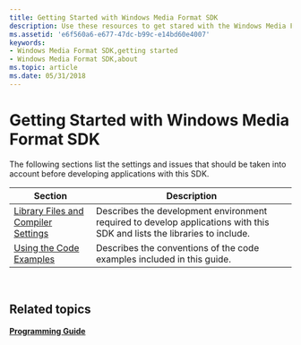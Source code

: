 ```yaml
---
title: Getting Started with Windows Media Format SDK
description: Use these resources to get stared with the Windows Media Format SDK, such as library files and compiler settings.
ms.assetid: 'e6f560a6-e677-47dc-b99c-e14bd60e4007'
keywords:
- Windows Media Format SDK,getting started
- Windows Media Format SDK,about
ms.topic: article
ms.date: 05/31/2018
---
```


# Getting Started with Windows Media Format SDK

The following sections list the settings and issues that should be taken into account before developing applications with this SDK.



| Section                                                                        | Description                                                                                                              |
|--------------------------------------------------------------------------------|--------------------------------------------------------------------------------------------------------------------------|
| [Library Files and Compiler Settings](library-files-and-compiler-settings.md) | Describes the development environment required to develop applications with this SDK and lists the libraries to include. |
| [Using the Code Examples](using-the-code-examples.md)                         | Describes the conventions of the code examples included in this guide.                                                   |



 

## Related topics

<dl> <dt>

[**Programming Guide**](programming-guide.md)
</dt> </dl>

 

 




